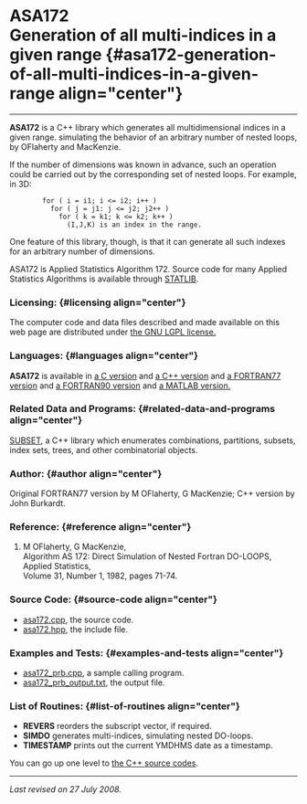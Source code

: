 ASA172\
Generation of all multi-indices in a given range {#asa172-generation-of-all-multi-indices-in-a-given-range align="center"}
================================================

------------------------------------------------------------------------

**ASA172** is a C++ library which generates all multidimensional indices
in a given range. simulating the behavior of an arbitrary number of
nested loops, by OFlaherty and MacKenzie.

If the number of dimensions was known in advance, such an operation
could be carried out by the corresponding set of nested loops. For
example, in 3D:

            for ( i = i1; i <= i2; i++ )
              for ( j = j1: j <= j2; j2++ )
                for ( k = k1; k <= k2; k++ )
                  (I,J,K) is an index in the range.
          

One feature of this library, though, is that it can generate all such
indexes for an arbitrary number of dimensions.

ASA172 is Applied Statistics Algorithm 172. Source code for many Applied
Statistics Algorithms is available through
[STATLIB](http://lib.stat.cmu.edu/apstat).

### Licensing: {#licensing align="center"}

The computer code and data files described and made available on this
web page are distributed under [the GNU LGPL
license.](../../txt/gnu_lgpl.txt)

### Languages: {#languages align="center"}

**ASA172** is available in [a C version](../../c_src/asa172/asa172.md)
and [a C++ version](../../master/asa172/asa172.md) and [a FORTRAN77
version](../../f77_src/asa172/asa172.md) and [a FORTRAN90
version](../../f_src/asa172/asa172.md) and [a MATLAB
version.](../../m_src/asa172/asa172.md)

### Related Data and Programs: {#related-data-and-programs align="center"}

[SUBSET](../../master/subset/subset.md), a C++ library which
enumerates combinations, partitions, subsets, index sets, trees, and
other combinatorial objects.

### Author: {#author align="center"}

Original FORTRAN77 version by M OFlaherty, G MacKenzie; C++ version by
John Burkardt.

### Reference: {#reference align="center"}

1.  M OFlaherty, G MacKenzie,\
    Algorithm AS 172: Direct Simulation of Nested Fortran DO-LOOPS,\
    Applied Statistics,\
    Volume 31, Number 1, 1982, pages 71-74.

### Source Code: {#source-code align="center"}

-   [asa172.cpp](asa172.cpp), the source code.
-   [asa172.hpp](asa172.hpp), the include file.

### Examples and Tests: {#examples-and-tests align="center"}

-   [asa172\_prb.cpp](asa172_prb.cpp), a sample calling program.
-   [asa172\_prb\_output.txt](asa172_prb_output.txt), the output file.

### List of Routines: {#list-of-routines align="center"}

-   **REVERS** reorders the subscript vector, if required.
-   **SIMDO** generates multi-indices, simulating nested DO-loops.
-   **TIMESTAMP** prints out the current YMDHMS date as a timestamp.

You can go up one level to [the C++ source codes](../cpp_src.md).

------------------------------------------------------------------------

*Last revised on 27 July 2008.*
